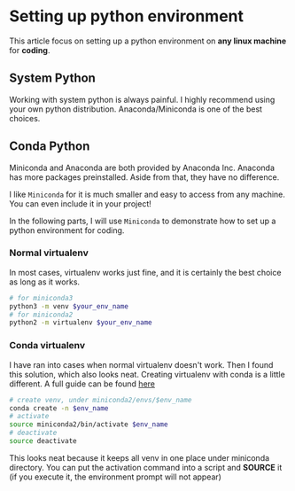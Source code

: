 # Setting up python environment
This article focus on setting up a python environment on **any linux machine** for **coding**.
## System Python
Working with system python is always painful. I highly recommend using your own python distribution. Anaconda/Miniconda is one of the best choices.

## Conda Python
Miniconda and Anaconda are both provided by Anaconda Inc. Anaconda has more packages preinstalled. Aside from that, they have no difference.

I like `Miniconda` for it is much smaller and easy to access from any machine. You can even include it in your project!

In the following parts, I will use `Miniconda` to demonstrate how to set up a python environment for coding.
### Normal virtualenv
In most cases, virtualenv works just fine, and it is certainly the best choice as long as it works.
```bash
# for miniconda3
python3 -m venv $your_env_name
# for miniconda2
python2 -m virtualenv $your_env_name
```

### Conda virtualenv
I have ran into cases when normal virtualenv doesn't work. Then I found this solution, which also looks neat.
Creating virtualenv with conda is a little different. A full guide can be found [here](http://uoa-eresearch.github.io/eresearch-cookbook/recipe/2014/11/20/conda/)
```bash
# create venv, under miniconda2/envs/$env_name
conda create -n $env_name 
# activate
source miniconda2/bin/activate $env_name
# deactivate
source deactivate
```
This looks neat because it keeps all venv in one place under miniconda directory. You can put the activation command into a script and **SOURCE** it (if you execute it, the environment prompt will not appear)
